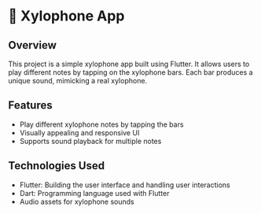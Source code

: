 # 🎵 Xylophone App

## Overview
This project is a simple xylophone app built using Flutter. It allows users to play different notes by tapping on the xylophone bars. Each bar produces a unique sound, mimicking a real xylophone.

## Features
- Play different xylophone notes by tapping the bars
- Visually appealing and responsive UI
- Supports sound playback for multiple notes

## Technologies Used
- Flutter: Building the user interface and handling user interactions
- Dart: Programming language used with Flutter
- Audio assets for xylophone sounds
